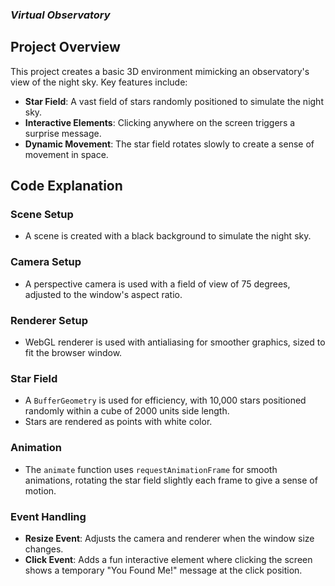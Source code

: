 ### *Virtual Observatory*

## Project Overview

This project creates a basic 3D environment mimicking an observatory's view of the night sky. Key features include:

- **Star Field**: A vast field of stars randomly positioned to simulate the night sky.
- **Interactive Elements**: Clicking anywhere on the screen triggers a surprise message.
- **Dynamic Movement**: The star field rotates slowly to create a sense of movement in space.

## Code Explanation

### Scene Setup
- A scene is created with a black background to simulate the night sky.

### Camera Setup
- A perspective camera is used with a field of view of 75 degrees, adjusted to the window's aspect ratio.

### Renderer Setup
- WebGL renderer is used with antialiasing for smoother graphics, sized to fit the browser window.

### Star Field
- A `BufferGeometry` is used for efficiency, with 10,000 stars positioned randomly within a cube of 2000 units side length.
- Stars are rendered as points with white color.

### Animation
- The `animate` function uses `requestAnimationFrame` for smooth animations, rotating the star field slightly each frame to give a sense of motion.

### Event Handling
- **Resize Event**: Adjusts the camera and renderer when the window size changes.
- **Click Event**: Adds a fun interactive element where clicking the screen shows a temporary "You Found Me!" message at the click position.
